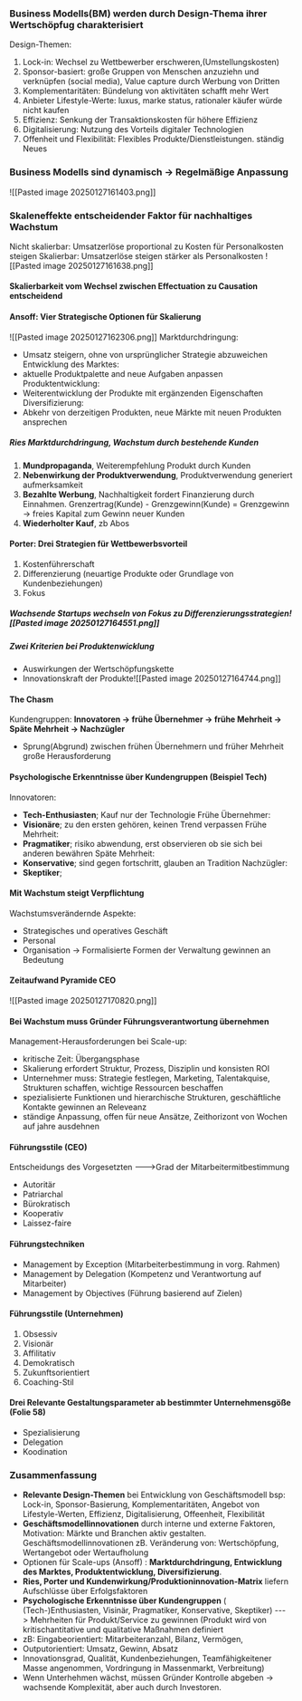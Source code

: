 ### Business Modells(BM) werden durch Design-Thema  ihrer Wertschöpfug charakterisiert
Design-Themen:
1. Lock-in: Wechsel zu Wettbewerber erschweren,(Umstellungskosten)
2. Sponsor-basiert: große Gruppen von Menschen anzuziehn und verknüpfen (social media), Value capture durch Werbung von Dritten
3. Komplementaritäten: Bündelung von aktivitäten schafft mehr Wert
4. Anbieter Lifestyle-Werte: luxus, marke status, rationaler käufer würde nicht kaufen
5. Effizienz: Senkung der Transaktionskosten für höhere Effizienz
6. Digitalisierung: Nutzung des Vorteils digitaler Technologien
7. Offenheit und Flexibilität: Flexibles Produkte/Dienstleistungen. ständig Neues

### Business Modells sind dynamisch -> Regelmäßige Anpassung
![[Pasted image 20250127161403.png]]

### Skaleneffekte entscheidender Faktor für nachhaltiges Wachstum
Nicht skalierbar: Umsatzerlöse proportional zu Kosten für Personalkosten steigen
Skalierbar: Umsatzerlöse steigen stärker als Personalkosten
![[Pasted image 20250127161638.png]]

#### Skalierbarkeit vom Wechsel zwischen Effectuation zu Causation entscheidend

#### Ansoff: Vier Strategische Optionen für Skalierung
![[Pasted image 20250127162306.png]]
Marktdurchdringung:
- Umsatz steigern, ohne von ursprünglicher Strategie abzuweichen
Entwicklung des Marktes:
- aktuelle Produktpalette and neue Aufgaben anpassen
Produktentwicklung: 
- Weiterentwicklung der Produkte mit ergänzenden Eigenschaften
Diversifizierung:
- Abkehr von derzeitigen Produkten, neue Märkte mit neuen Produkten ansprechen

##### Ries Marktdurchdringung, Wachstum durch bestehende Kunden
1. **Mundpropaganda**, Weiterempfehlung Produkt durch Kunden
2. **Nebenwirkung der Produktverwendung**, Produktverwendung generiert aufmerksamkeit
3. **Bezahlte Werbung**, Nachhaltigkeit fordert Finanzierung durch Einnahmen. Grenzertrag(Kunde) - Grenzgewinn(Kunde) = Grenzgewinn -> freies Kapital zum Gewinn neuer Kunden
4. **Wiederholter Kauf**, zb Abos

#### Porter: Drei Strategien für Wettbewerbsvorteil
1. Kostenführerschaft
2. Differenzierung (neuartige Produkte oder Grundlage von Kundenbeziehungen)
3. Fokus
##### Wachsende Startups wechseln von Fokus zu Differenzierungsstrategien![[Pasted image 20250127164551.png]]
##### Zwei Kriterien bei Produktenwicklung
- Auswirkungen der Wertschöpfungskette
- Innovationskraft der Produkte![[Pasted image 20250127164744.png]]

#### The Chasm
 Kundengruppen: 
 **Innovatoren -> frühe Übernehmer -> frühe Mehrheit -> Späte Mehrheit -> Nachzügler**
- Sprung(Abgrund) zwischen frühen Übernehmern und früher Mehrheit große Herausforderung
#### Psychologische Erkenntnisse über Kundengruppen (Beispiel Tech)
Innovatoren:
- **Tech-Enthusiasten**; Kauf nur der Technologie
Frühe Übernehmer:
- **Visionäre**; zu den ersten gehören, keinen Trend verpassen
Frühe Mehrheit:
- **Pragmatiker**; risiko abwendung, erst observieren ob sie sich bei anderen bewähren
Späte Mehrheit:
- **Konservative**; sind gegen fortschritt, glauben an Tradition
Nachzügler:
- **Skeptiker**;

#### Mit Wachstum steigt Verpflichtung
Wachstumsverändernde Aspekte:
- Strategisches und operatives Geschäft
- Personal
- Organisation
-> Formalisierte Formen der Verwaltung gewinnen an Bedeutung

#### Zeitaufwand Pyramide CEO
![[Pasted image 20250127170820.png]]
#### Bei Wachstum muss Gründer Führungsverantwortung übernehmen
Management-Herausforderungen bei Scale-up:
- kritische Zeit: Übergangsphase
- Skalierung erfordert Struktur, Prozess, Disziplin und konsisten ROI
- Unternehmer muss: Strategie festlegen, Marketing, Talentakquise, Strukturen schaffen, wichtige Ressourcen beschaffen
- spezialisierte Funktionen und hierarchische Strukturen, geschäftliche Kontakte gewinnen an Releveanz
- ständige Anpassung, offen für neue Ansätze, Zeithorizont von Wochen auf jahre ausdehnen

#### Führungsstile (CEO)
Entscheidungs des Vorgesetzten --->Grad der Mitarbeitermitbestimmung
- Autoritär
- Patriarchal
- Bürokratisch
- Kooperativ
- Laissez-faire

#### Führungstechniken
- Management by Exception (Mitarbeiterbestimmung in vorg. Rahmen)
- Management by Delegation (Kompetenz und Verantwortung auf Mitarbeiter)
- Management by Objectives (Führung basierend auf Zielen)

#### Führungsstile (Unternehmen)
1. Obsessiv
2. Visionär
3. Affilitativ
4. Demokratisch
5. Zukunftsorientiert
6. Coaching-Stil

#### Drei Relevante Gestaltungsparameter ab bestimmter Unternehmensgöße (Folie 58)
- Spezialisierung
- Delegation
- Koodination


### Zusammenfassung
- **Relevante Design-Themen** bei Entwicklung von Geschäftsmodell bsp: Lock-in, Sponsor-Basierung, Komplementaritäten, Angebot von Lifestyle-Werten, Effizienz, Digitalisierung, Offeenheit, Flexibilität
- **Geschäftsmodellinnovationen** durch interne und externe Faktoren, Motivation: Märkte und Branchen aktiv gestalten. Geschäftsmodellinnovationen zB. Veränderung von: Wertschöpfung, Wertangebot oder Wertaufholung
- Optionen für Scale-ups (Ansoff) : **Marktdurchdringung, Entwicklung des Marktes, Produktentwicklung,  Diversifizierung**. 
- **Ries, Porter und Kundenwirkung/Produktioninnovation-Matrix** liefern Aufschlüsse über Erfolgsfaktoren
- **Psychologische Erkenntnisse über Kundengruppen** ( (Tech-)Enthusiasten, Visinär, Pragmatiker, Konservative, Skeptiker) ---> Mehrheiten für Produkt/Service zu gewinnen (Produkt wird von kritischantitative und qualitative Maßnahmen definiert
- zB: Eingabeorientiert: Mitarbeiteranzahl, Bilanz, Vermögen, 
- Outputorientiert: Umsatz, Gewinn, Absatz
- Innovationsgrad, Qualität, Kundenbeziehungen, Teamfähigkeitener Masse angenommen, Vordringung in Massenmarkt, Verbreitung)
- Wenn Unterhehmen wächst, müssen Gründer Kontrolle abgeben -> wachsende Komplexität, aber auch durch Investoren.